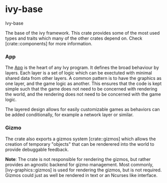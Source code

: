 # ivy-base

Ivy-base

The base of the ivy framework. This crate provides some of the most used
types and traits which many of the other crates depend on. Check [crate::components] for more information.

### App
The [App](crate::App) is the heart of any Ivy program. It defines the broad
behaviour by layers. Each layer is a set of logic which can be exectuted
with minimal shared data from other layers.
A common pattern is to have the
graphics as one layer, and the game logic as another. This ensures that the
code is kept simple such that the game does not need to be concerned with
rendering the world, and the rendering does not need to be concerned with
the game logic.

The layered design allows for easily customizable games as behaviors can be
added conditionally, for example a network layer or similar.

### Gizmo
The crate also exports a gizmos system [crate::gizmos] which allows the
creation of temporary "objects" that can be renderered into the world to
provide debuggable feedback.

**Note**: The crate is not responsible for rendering the gizmos, but rather
provides an agnostic backend for gizmo management. Most commonly,
[ivy-graphics::gizmos] is used for rendering the gizmos, but is not
required. Gizmos could just as well be rendered in text or an Ncurses like
interface.
